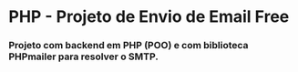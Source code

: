 # PHP - Projeto de Envio de Email Free
### Projeto com backend em PHP (POO) e com biblioteca PHPmailer para resolver o SMTP.
